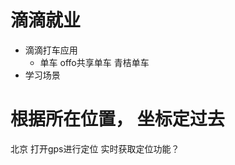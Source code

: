 # 滴滴就业
  - 滴滴打车应用
     - 单车 offo共享单车 
       青桔单车  
  - 学习场景   

# 根据所在位置， 坐标定过去
  北京
  打开gps进行定位      实时获取定位功能？